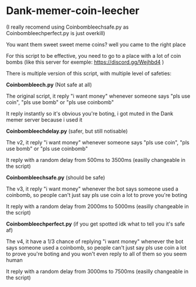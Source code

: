 # Dank-memer-coin-leecher
(I really recomend using Coinbombleechsafe.py as Coinbombleechperfect.py is just overkill)

You want them sweet sweet meme coins? well you came to the right place

For this script to be effective, you need to go to a place with a lot of coin bombs (like this server for exemple: https://discord.gg/Wejhbd4 )


There is multiple version of this script, with multiple level of safeties:



**Coinbombleech.py** (Not safe at all)

The original script, it reply "i want money" whenever someone says "pls use coin", "pls use bomb" or "pls use coinbomb"

It reply instantly so it's obvious you're boting, i got muted in the Dank memer server because i used it



**Coinbombleechdelay.py** (safer, but still notisable)

The v2, it reply "i want money" whenever someone says "pls use coin", "pls use bomb" or "pls use coinbomb"

It reply with a random delay from 500ms to 3500ms (easilly changeable in the script)



**Coinbombleechsafe.py** (should be safe)

The v3, it reply "i want money" whenever the bot says someone used a coinbomb, so people can't just say pls use coin a lot to prove you're boting

It reply with a random delay from 2000ms to 5000ms (easilly changeable in the script)



**Coinbombleechperfect.py** (if you get spotted idk what to tell you it's safe af)

The v4, it have a 1/3 chance of replying "i want money" whenever the bot says someone used a coinbomb, so people can't just say pls use coin a lot to prove you're boting and you won't even reply to all of them so you seem human

It reply with a random delay from 3000ms to 7500ms (easilly changeable in the script)
